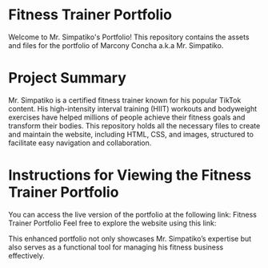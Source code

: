 # Fitness Trainer Portfolio
Welcome to Mr. Simpatiko's Portfolio! This repository contains the assets and files for the portfolio of Marcony Concha a.k.a Mr. Simpatiko.

# Project Summary
Mr. Simpatiko is a certified fitness trainer known for his popular TikTok content. His high-intensity interval training (HIIT) workouts and bodyweight exercises have helped millions of people achieve their fitness goals and transform their bodies. This repository holds all the necessary files to create and maintain the website, including HTML, CSS, and images, structured to facilitate easy navigation and collaboration.

# Instructions for Viewing the Fitness Trainer Portfolio
You can access the live version of the portfolio at the following link: Fitness Trainer Portfolio
Feel free to explore the website using this link:

This enhanced portfolio not only showcases Mr. Simpatiko’s expertise but also serves as a functional tool for managing his fitness business effectively.
